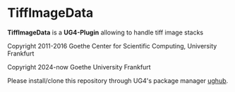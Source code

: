 # TiffImageData #

**TiffImageData** is a **UG4-Plugin** allowing to handle tiff image stacks

Copyright 2011-2016 Goethe Center for Scientific Computing, University Frankfurt

Copyright 2024-now  Goethe University Frankfurt

Please install/clone this repository through UG4's package manager
[ughub](https://github.com/UG4/ughub).
